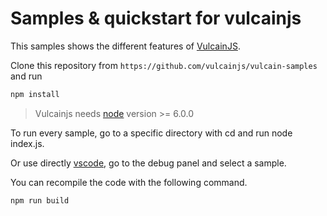 # Samples &amp; quickstart for vulcainjs

This samples shows the different features of [VulcainJS](http://www.vulcainjs.org/).

Clone this repository from ```https://github.com/vulcainjs/vulcain-samples``` and run

```bash
npm install
```

> Vulcainjs needs [node](https://nodejs.org/en/) version >= 6.0.0

To run every sample, go to a specific directory with cd and run node index.js.

Or use directly [vscode](https://code.visualstudio.com/), go to the debug panel and select a sample.

You can recompile the code with the following command.

```bash
npm run build
```